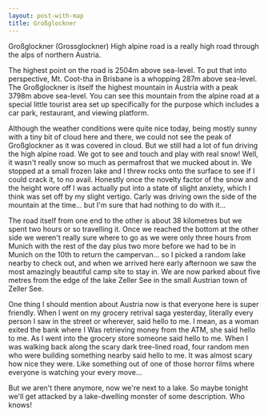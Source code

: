 ```yaml
---
layout: post-with-map
title: Großglockner
---
```


<p class="intro"><span class="dropcap">G</span>roßglockner (Grossglockner) High alpine road is a really high road through the alps of northern Austria.</p>

The highest point on the road is 2504m above sea-level. To put that into perspective, Mt. Coot-tha in Brisbane is a whopping 287m above sea-level. The Großglockner is itself the highest mountain in Austria with a peak 3798m above sea-level. You can see this mountain from the alpine road at a special little tourist area set up specifically for the purpose which includes a car park, restaurant, and viewing platform.

Although the weather conditions were quite nice today, being mostly sunny with a tiny bit of cloud here and there, we could not see the peak of Großglockner as it was covered in cloud. But we still had a lot of fun driving the high alpine road. We got to see and touch and play with real snow! Well, it wasn't really snow so much as permafrost that we mucked about in. We stopped at a small frozen lake and I threw rocks onto the surface to see if I could crack it, to no avail. Honestly once the novelty factor of the snow and the height wore off I was actually put into a state of slight anxiety, which I think was set off by my slight vertigo. Carly was driving own the side of the mountain at the time... but I'm sure that had nothing to do with it...

The road itself from one end to the other is about 38 kilometres but we spent two hours or so travelling it. Once we reached the bottom at the other side we weren't really sure where to go as we were only three hours from Munich with the rest of the day plus two more before we had to be in Munich on the 10th to return the campervan... so I picked a random lake nearby to check out, and when we arrived here early afternoon we saw the most amazingly beautiful camp site to stay in. We are now parked about five metres from the edge of the lake Zeller See in the small Austrian town of Zeller See.

One thing I should mention about Austria now is that everyone here is super friendly. When I went on my grocery retrival saga yesterday, literally every person I saw in the street or wherever, said hello to me. I mean, as a woman exited the bank where I Was retrieving money from the ATM, she said hello to me. As I went into the grocery store someone said hello to me. When I was walking back along the scary dark tree-lined road, four random men who were building something nearby said hello to me. It was almost scary how nice they were. Like something out of one of those horror films where everyone is watching your every move...

But we aren't there anymore, now we're next to a lake. So maybe tonight we'll get attacked by a lake-dwelling monster of some description. Who knows!


